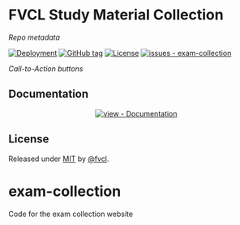# FVCL Study Material Collection
_Repo metadata_

[![Deployment](https://github.com/fvcl/exam-collection/workflows/Deployment%20Trigger/badge.svg)](https://github.com/fvcl/exam-collection/actions?query=workflow:"Deployment+Trigger")
[![GitHub tag](https://img.shields.io/github/tag/fvcl/exam-collection?include_prereleases=&sort=semver&color=blue)](https://github.com/fvcl/exam-collection/releases/)
[![License](https://img.shields.io/badge/License-MIT-blue)](#license)
[![issues - exam-collection](https://img.shields.io/github/issues/fvcl/exam-collection)](https://github.com/fvcl/exam-collection/issues)

_Call-to-Action buttons_

<div align="center">





</div>

## Documentation

<div align="center">

[![view - Documentation](https://img.shields.io/badge/view-Documentation-blue?style=for-the-badge)](/docs/ "Go to project documentation")

</div>


## License

Released under [MIT](/LICENSE) by [@fvcl](https://github.com/fvcl).

# exam-collection
Code for the exam collection website

